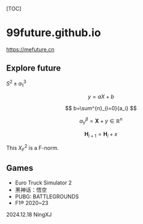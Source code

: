 [TOC]

# 99future.github.io

https://mefuture.cn

## Explore future

$S^2\pm a_1^3$

$$
 y=aX+b
$$

$$
 b=\sum^{n}_{i=0}{a_i}
$$

$$
 \alpha^\beta_\gamma = \boldsymbol{X}+y\in \mathbb{R}^{n}
$$

$$
\mathbf{H}_{i+1} = \mathbf{H}_i + x
$$

This $X^2_F$ is a F-norm.


## Games

- Euro Truck Simulator 2
- 黑神话：悟空
- PUBG: BATTLEGROUNDS
- F1® 2020~23


2024.12.18
NingXJ
